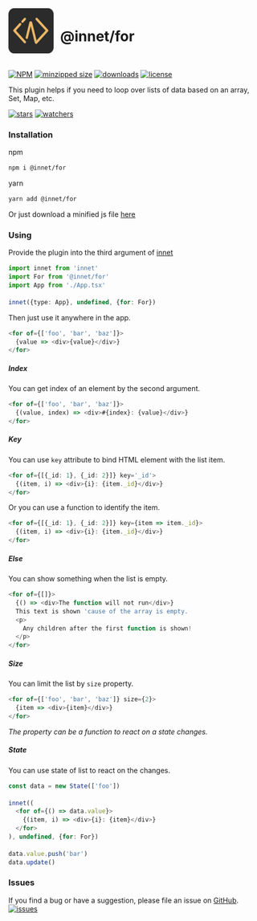 <img src="https://raw.githubusercontent.com/d8corp/innet/main/logo.svg" align="left" width="90" height="90" alt="InnetJs logo by Mikhail Lysikov">

# &nbsp; @innet/for

&nbsp;

[![NPM](https://img.shields.io/npm/v/@innet/for.svg)](https://github.com/d8corp/innet-for/blob/main/CHANGELOG.md)
[![minzipped size](https://img.shields.io/bundlephobia/minzip/@innet/for)](https://bundlephobia.com/result?p=@innet/for)
[![downloads](https://img.shields.io/npm/dm/@innet/for.svg)](https://www.npmjs.com/package/@innet/for)
[![license](https://img.shields.io/npm/l/@innet/for)](https://github.com/d8corp/innet-for/blob/main/LICENSE)  

This plugin helps if you need to loop over lists of data based on an array, Set, Map, etc.

[![stars](https://img.shields.io/github/stars/d8corp/innet-for?style=social)](https://github.com/d8corp/innet-for/stargazers)
[![watchers](https://img.shields.io/github/watchers/d8corp/innet-for?style=social)](https://github.com/d8corp/innet-for/watchers)

### Installation
npm
```bash
npm i @innet/for
```
yarn
```bash
yarn add @innet/for
```

Or just download a minified js file
[here](https://github.com/d8corp/innet-for/blob/main/lib/innet-for.min.js)

### Using
Provide the plugin into the third argument of [innet](https://www.npmjs.com/package/innet)
```typescript
import innet from 'innet'
import For from '@innet/for'
import App from './App.tsx'

innet({type: App}, undefined, {for: For})
```
Then just use it anywhere in the app.
```typescript jsx
<for of={['foo', 'bar', 'baz']}>
  {value => <div>{value}</div>}
</for>
```

##### Index
You can get index of an element by the second argument.
```typescript jsx
<for of={['foo', 'bar', 'baz']}>
  {(value, index) => <div>#{index}: {value}</div>}
</for>
```

##### Key
You can use `key` attribute to bind HTML element with the list item.
```typescript jsx
<for of={[{_id: 1}, {_id: 2}]} key='_id'>
  {(item, i) => <div>{i}: {item._id}</div>}
</for>
```

Or you can use a function to identify the item.
```typescript jsx
<for of={[{_id: 1}, {_id: 2}]} key={item => item._id}>
  {(item, i) => <div>{i}: {item._id}</div>}
</for>
```
##### Else
You can show something when the list is empty.
```typescript jsx
<for of={[]}>
  {() => <div>The function will not run</div>}
  This text is shown 'cause of the array is empty.
  <p>
    Any children after the first function is shown!
  </p>
</for>
```
##### Size
You can limit the list by `size` property.
```typescript jsx
<for of={['foo', 'bar', 'baz']} size={2}>
  {item => <div>{item}</div>}
</for>
```
*The property can be a function to react on a state changes.*
##### State
You can use state of list to react on the changes.
```typescript jsx
const data = new State(['foo'])

innet((
  <for of={() => data.value}>
    {(item, i) => <div>{i}: {item}</div>}
  </for>
), undefined, {for: For})

data.value.push('bar')
data.update()
```
### Issues
If you find a bug or have a suggestion, please file an issue on [GitHub](https://github.com/d8corp/innet-for/issues).  
[![issues](https://img.shields.io/github/issues-raw/d8corp/innet-for)](https://github.com/d8corp/innet-for/issues)
